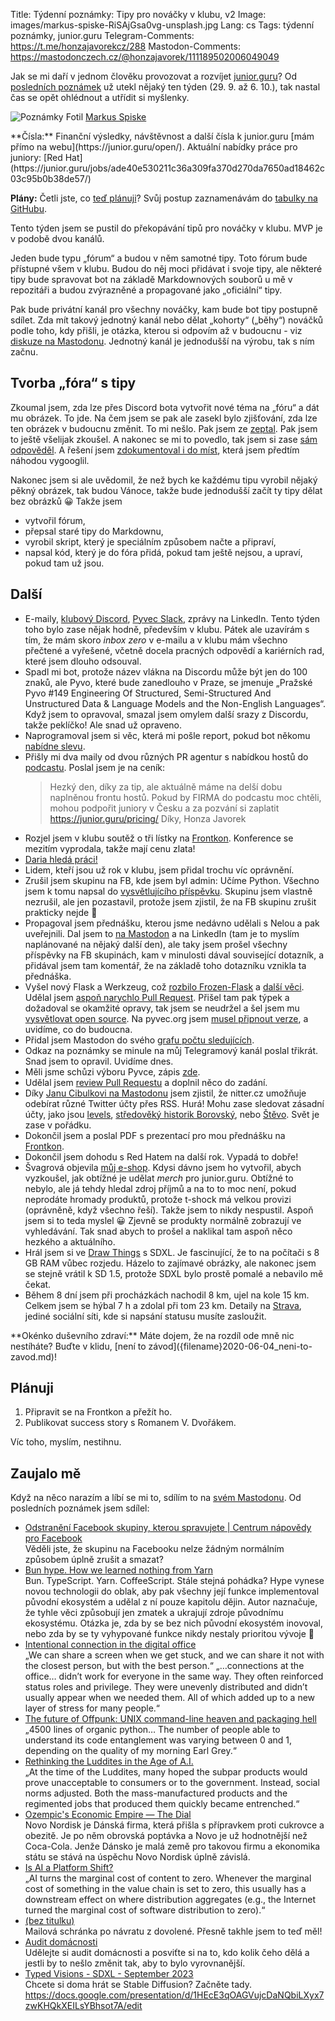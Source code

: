 Title: Týdenní poznámky: Tipy pro nováčky v klubu, v2
Image: images/markus-spiske-RiSAjGsa0vg-unsplash.jpg
Lang: cs
Tags: týdenní poznámky, junior.guru
Telegram-Comments: https://t.me/honzajavorekcz/288
Mastodon-Comments: https://mastodonczech.cz/@honzajavorek/111189502006049049

Jak se mi daří v jednom člověku provozovat a rozvíjet [junior.guru](https://junior.guru/)?
Od [posledních poznámek]({filename}2023-09-29_tydenni-poznamky-nova-homepage-pycon-cz-dovolena-a-unava.md) už utekl nějaký ten týden (29. 9. až 6. 10.), tak nastal čas se opět ohlédnout a utřídit si myšlenky.

![Poznámky]({static}/images/markus-spiske-RiSAjGsa0vg-unsplash.jpg)
Fotil [Markus Spiske](https://unsplash.com/@markusspiske)

<div class="alert alert-warning" role="alert" markdown="1">
**Čísla:** Finanční výsledky, návštěvnost a další čísla k junior.guru [mám přímo na webu](https://junior.guru/open/).
Aktuální nabídky práce pro juniory: [Red Hat](https://junior.guru/jobs/ade40e530211c36a309fa370d270da7650ad18462c03c95b0b38de57/)

**Plány:** Četli jste, co [teď plánuji]({filename}2023-08-07_letni-pit-stop.md)?
Svůj postup zaznamenávám do [tabulky na GitHubu](https://github.com/orgs/juniorguru/projects/3/).
</div>

Tento týden jsem se pustil do překopávání tipů pro nováčky v klubu.
MVP je v podobě dvou kanálů.

Jeden bude typu „fórum“ a budou v něm samotné tipy.
Toto fórum bude přístupné všem v klubu.
Budou do něj moci přidávat i svoje tipy, ale některé tipy bude spravovat bot na základě Markdownových souborů u mě v repozitáři a budou zvýrazněné a propagované jako „oficiální“ tipy.

Pak bude privátní kanál pro všechny nováčky, kam bude bot tipy postupně sdílet.
Zda mít takový jednotný kanál nebo dělat „kohorty“ („běhy“) nováčků podle toho, kdy přišli, je otázka, kterou si odpovím až v budoucnu - viz [diskuze na Mastodonu](https://mastodonczech.cz/@honzajavorek/111175595060968806).
Jednotný kanál je jednodušší na výrobu, tak s ním začnu.

## Tvorba „fóra“ s tipy

Zkoumal jsem, zda lze přes Discord bota vytvořit nové téma na „fóru“ a dát mu obrázek.
To jde.
Na čem jsem se pak ale zasekl bylo zjišťování, zda lze ten obrázek v budoucnu změnit.
To mi nešlo.
Pak jsem ze [zeptal](https://github.com/Pycord-Development/pycord/discussions/2236).
Pak jsem to ještě všelijak zkoušel.
A nakonec se mi to povedlo, tak jsem si zase [sám odpověděl](https://github.com/Pycord-Development/pycord/discussions/2236#discussioncomment-7175997).
A řešení jsem [zdokumentoval i do míst](https://github.com/discord/discord-api-docs/issues/936#issuecomment-1745017848), která jsem předtím náhodou vygooglil.

Nakonec jsem si ale uvědomil, že než bych ke každému tipu vyrobil nějaký pěkný obrázek, tak budou Vánoce, takže bude jednodušší začít ty tipy dělat bez obrázků 😀 Takže jsem

- vytvořil fórum,
- přepsal staré tipy do Markdownu,
- vyrobil skript, který je speciálním způsobem načte a připraví,
- napsal kód, který je do fóra přidá, pokud tam ještě nejsou, a upraví, pokud tam už jsou.

## Další

-   E-maily, [klubový Discord](https://junior.guru/club/), [Pyvec Slack](https://docs.pyvec.org/operations/support.html#sit-kontaktu), zprávy na LinkedIn.
    Tento týden toho bylo zase nějak hodně, především v klubu.
    Pátek ale uzavírám s tím, že mám skoro _inbox zero_ v e-mailu a v klubu mám všechno přečtené a vyřešené, včetně docela pracných odpovědí a kariérních rad, které jsem dlouho odsouval.
-   Spadl mi bot, protože název vlákna na Discordu může být jen do 100 znaků, ale Pyvo, které bude zanedlouho v Praze, se jmenuje „Pražské Pyvo #149 Engineering Of Structured, Semi-Structured And Unstructured Data & Language Models and the Non-English Languages“.
    Když jsem to opravoval, smazal jsem omylem další srazy z Discordu, takže peklíčko!
    Ale snad už opraveno.
-   Naprogramoval jsem si věc, která mi pošle report, pokud bot někomu [nabídne slevu]({filename}2023-09-01_tydenni-poznamky-python-sprint-mastodon-a-restart-newsletteru.md).
-   Přišly mi dva maily od dvou různých PR agentur s nabídkou hostů do [podcastu](https://junior.guru/podcast/).
    Poslal jsem je na ceník:
    > Hezký den, díky za tip, ale aktuálně máme na delší dobu naplněnou frontu hostů. Pokud by FIRMA do podcastu moc chtěli, mohou podpořit juniory v Česku a za pozvání si zaplatit https://junior.guru/pricing/ Díky, Honza Javorek
-   Rozjel jsem v klubu soutěž o tři lístky na [Frontkon](https://frontendisti.cz/konference).
    Konference se mezitím vyprodala, takže mají cenu zlata!
-   [Daria hledá práci!](https://www.linkedin.com/posts/honzajavorek_devtooling-monitoring-climate-activity-7116055394468155392-EdD4?utm_source=share&utm_medium=member_desktop)
-   Lidem, kteří jsou už rok v klubu, jsem přidal trochu víc oprávnění.
-   Zrušil jsem skupinu na FB, kde jsem byl admin: Učíme Python.
    Všechno jsem k tomu napsal do [vysvětlujícího příspěvku](https://www.facebook.com/groups/ucimepython/posts/6271091266329112/).
    Skupinu jsem vlastně nezrušil, ale jen pozastavil, protože jsem zjistil, že na FB skupinu zrušit prakticky nejde 🤯
-   Propagoval jsem přednášku, kterou jsme nedávno udělali s Nelou a pak uveřejnili.
    Dal jsem to [na Mastodon](https://mastodonczech.cz/@honzajavorek/111188534773357122) a na LinkedIn (tam je to myslím naplánované na nějaký další den), ale taky jsem prošel všechny příspěvky na FB skupinách, kam v minulosti dával související dotazník, a přidával jsem tam komentář, že na základě toho dotazníku vznikla ta přednáška.
-   Vyšel nový Flask a Werkzeug, což [rozbilo Frozen-Flask](https://github.com/Frozen-Flask/Frozen-Flask/issues/129) a [další věci](https://github.com/pyvec/elsa/issues/90).
    Udělal jsem [aspoň narychlo Pull Request](https://github.com/Frozen-Flask/Frozen-Flask/pull/130).
    Přišel tam pak týpek a dožadoval se okamžité opravy, tak jsem se neudržel a šel jsem mu [vysvětlovat open source](https://github.com/Frozen-Flask/Frozen-Flask/pull/130#issuecomment-1748247285).
    Na pyvec.org jsem [musel připnout verze](https://github.com/pyvec/pyvec.org/pull/364), a uvidíme, co do budoucna.
-   Přidal jsem Mastodon do svého [grafu počtu sledujících](https://junior.guru/open/#socialni-site-a-newsletter).
-   Odkaz na poznámky se minule na můj Telegramový kanál poslal třikrát.
    Snad jsem to opravil.
    Uvidíme dnes.
-   Měli jsme schůzi výboru Pyvce, zápis [zde](https://docs.google.com/document/d/1DN-HNK8rtwjEHViK1iYNKZ1UQ1Dzik5Rz5wNBtZuFdA/edit).
-   Udělal jsem [review Pull Requestu](https://github.com/juniorguru/juniorguru-chick/pull/32#pullrequestreview-1657192271) a doplnil něco do zadání.
-   Díky [Janu Cibulkovi na Mastodonu](https://mastodon.rozhlas.cz/@jancibulka/111170906678847503) jsem zjistil, že nitter.cz umožňuje odebírat různé Twitter účty přes RSS.
    Hurá!
    Mohu zase sledovat zásadní účty, jako jsou [levels](https://nitter.cz/levelsio), [středověký historik Borovský](https://nitter.cz/TomBorovsk1), nebo [Štěvo](https://nitter.cz/stevoeisele).
    Svět je zase v pořádku.
-   Dokončil jsem a poslal PDF s prezentací pro mou přednášku na [Frontkon](https://frontendisti.cz/konference).
-   Dokončil jsem dohodu s Red Hatem na další rok.
    Vypadá to dobře!
-   Švagrová objevila [můj e-shop](https://juniorguru.t-shock.eu/).
    Kdysi dávno jsem ho vytvořil, abych vyzkoušel, jak obtížné je udělat _merch_ pro junior.guru.
    Obtížné to nebylo, ale já tehdy hledal zdroj příjmů a na to to moc není, pokud neprodáte hromady produktů, protože t-shock má velkou provizi (oprávněně, když všechno řeší).
    Takže jsem to nikdy nespustil.
    Aspoň jsem si to teda myslel 😀
    Zjevně se produkty normálně zobrazují ve vyhledávání.
    Tak snad abych to prošel a naklikal tam aspoň něco hezkého a aktuálního.
-   Hrál jsem si ve [Draw Things](https://drawthings.ai/) s SDXL.
    Je fascinující, že to na počítači s 8 GB RAM vůbec rozjedu.
    Házelo to zajímavé obrázky, ale nakonec jsem se stejně vrátil k SD 1.5, protože SDXL bylo prostě pomalé a nebavilo mě čekat.
-   Během 8 dní jsem při procházkách nachodil 8 km, ujel na kole 15 km. Celkem jsem se hýbal 7 h a zdolal při tom 23 km.
    Detaily na [Strava](https://www.strava.com/athletes/31242569), jediné sociální síti, kde si napsání statusu musíte zasloužit.

<div class="alert alert-warning" role="alert" markdown="1">
**Okénko duševního zdraví:**
Máte dojem, že na rozdíl ode mně nic nestíháte?
Buďte v klidu, [není to závod]({filename}2020-06-04_neni-to-zavod.md)!
</div>

## Plánuji

1.  Připravit se na Frontkon a přežít ho.
2.  Publikovat success story s Romanem V. Dvořákem.

Víc toho, myslím, nestihnu.

## Zaujalo mě

Když na něco narazím a líbí se mi to, sdílím to na [svém Mastodonu](https://mastodonczech.cz/@honzajavorek).
Od posledních poznámek jsem sdílel:

- [Odstranění Facebook skupiny, kterou spravujete | Centrum nápovědy pro Facebook](https://www.facebook.com/help/174988392554409/)<br>Věděli jste, že skupinu na Facebooku nelze žádným normálním způsobem úplně zrušit a smazat?
- [Bun hype. How we learned nothing from Yarn](https://dev.to/thejaredwilcurt/bun-hype-how-we-learned-nothing-from-yarn-2n3j)<br>Bun. TypeScript. Yarn. CoffeeScript. Stále stejná pohádka? Hype vynese novou technologii do oblak, aby pak všechny její funkce implementoval původní ekosystém a udělal z ní pouze kapitolu dějin. Autor naznačuje, že tyhle věci způsobují jen zmatek a ukrajují zdroje původnímu ekosystému. Otázka je, zda by se bez nich původní ekosystém inovoval, nebo zda by se ty vyhypované funkce nikdy nestaly prioritou vývoje 🤔
- [Intentional connection in the digital office](https://seths.blog/2021/09/intentional-connection-in-the-digital-office/)<br>„We can share a screen when we get stuck, and we can share it not with the closest person, but with the best person.“ „…connections at the office… didn’t work for everyone in the same way. They often reinforced status roles and privilege. They were unevenly distributed and didn’t usually appear when we needed them. All of which added up to a new layer of stress for many people.“
- [The future of Offpunk: UNIX command-line heaven and packaging hell](https://ploum.net/2023-10-01-future-of-offpunk-packaging-hell.html)<br>„4500 lines of organic python… The number of people able to understand its code entanglement was varying between 0 and 1, depending on the quality of my morning Earl Grey.“
- [Rethinking the Luddites in the Age of A.I.](https://www.newyorker.com/books/page-turner/rethinking-the-luddites-in-the-age-of-ai)<br>„At the time of the Luddites, many hoped the subpar products would prove unacceptable to consumers or to the government. Instead, social norms adjusted. Both the mass-manufactured products and the regimented jobs that produced them quickly became entrenched.“
- [Ozempic's Economic Empire — The Dial](https://www.thedial.world/issue-8/ozempic-novo-nordisk-denmark-economy)<br>Novo Nordisk je Dánská firma, která přišla s přípravkem proti cukrovce a obezitě. Je po něm obrovská poptávka a Novo je už hodnotnější než Coca-Cola. Jenže Dánsko je malá země pro takovou firmu a ekonomika státu se stává na úspěchu Novo Nordisk úplně závislá.
- [Is AI a Platform Shift?](https://matt-rickard.com/is-ai-a-platform-shift)<br>„AI turns the marginal cost of content to zero. Whenever the marginal cost of something in the value chain is set to zero, this usually has a downstream effect on where distribution aggregates (e.g., the Internet turned the marginal cost of software distribution to zero).“
- [(bez titulku)](https://nitter.cz/TomBorovsk1/status/1694042879780335751#m)<br>Mailová schránka po návratu z dovolené. Přesně takhle jsem to teď měl!
- [Audit domácnosti](https://ferovadomacnost.cz/audit)<br>Udělejte si audit domácnosti a posviťte si na to, kdo kolik čeho dělá a jestli by to nešlo změnit tak, aby to bylo vyrovnanější.
- [Typed Visions - SDXL - September 2023](https://docs.google.com/presentation/d/1HEcE3qOAGVujcDaNQbiLXyx7zwKHQkXEILsYBhsot7A/edit?usp=embed_facebook)<br>Chcete si doma hrát se Stable Diffusion? Začněte tady. https://docs.google.com/presentation/d/1HEcE3qOAGVujcDaNQbiLXyx7zwKHQkXEILsYBhsot7A/edit

